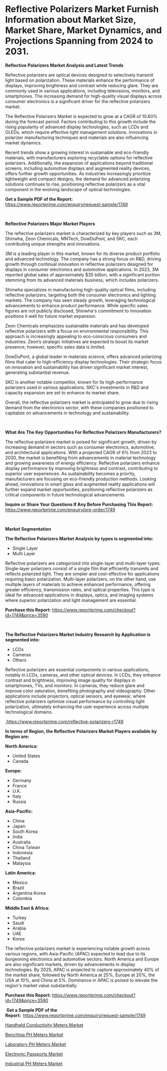 <p><h1>Reflective Polarizers Market Furnish Information about Market Size, Market Share, Market Dynamics, and Projections Spanning from 2024 to 2031.</h1></p><p><strong>Reflective Polarizers Market Analysis and Latest Trends</strong></p>
<p><p>Reflective polarizers are optical devices designed to selectively transmit light based on polarization. These materials enhance the performance of displays, improving brightness and contrast while reducing glare. They are commonly used in various applications, including televisions, monitors, and smartphones. The increasing demand for high-quality visual displays across consumer electronics is a significant driver for the reflective polarizers market.</p><p>The Reflective Polarizers Market is expected to grow at a CAGR of 10.60% during the forecast period. Factors contributing to this growth include the rising popularity of advanced display technologies, such as LCDs and OLEDs, which require effective light management solutions. Innovations in polarizer manufacturing techniques and materials are also influencing market dynamics. </p><p>Recent trends show a growing interest in sustainable and eco-friendly materials, with manufacturers exploring recyclable options for reflective polarizers. Additionally, the expansion of applications beyond traditional screens, including automotive displays and augmented reality devices, offers further growth opportunities. As industries increasingly prioritize lightweight and compact designs, the demand for advanced polarizing solutions continues to rise, positioning reflective polarizers as a vital component in the evolving landscape of optical technologies.</p></p>
<p><strong>Get a Sample PDF of the Report:&nbsp;</strong> <a href="https://www.reportprime.com/enquiry/request-sample/1749?utm_campaign=1876&utm_medium=2&utm_source=Github&utm_content=ia&utm_term=24122024&utm_id=reflective-polarizers">https://www.reportprime.com/enquiry/request-sample/1749</a></p>
<p>&nbsp;</p>
<p><strong>Reflective Polarizers Major Market Players</strong></p>
<p><p>The reflective polarizers market is characterized by key players such as 3M, Shinwha, Zeon Chemicals, MNTech, DowDuPont, and SKC, each contributing unique strengths and innovations.</p><p>3M is a leading player in this market, known for its diverse product portfolio and advanced technology. The company has a strong focus on R&D, driving growth through continual innovation in reflective polarizers designed for displays in consumer electronics and automotive applications. In 2023, 3M reported global sales of approximately $35 billion, with a significant portion stemming from its advanced materials business, which includes polarizers.</p><p>Shinwha specializes in manufacturing high-quality optical films, including reflective polarizers, targeting both the consumer electronics and lighting markets. The company has seen steady growth, leveraging technological advancements to enhance product performance. While specific sales figures are not publicly disclosed, Shinwha's commitment to innovation positions it well for future market expansion.</p><p>Zeon Chemicals emphasizes sustainable materials and has developed reflective polarizers with a focus on environmental responsibility. This approach is increasingly appealing to eco-conscious consumers and industries. Zeon’s strategic initiatives are expected to boost its market presence; however, specific sales data is limited.</p><p>DowDuPont, a global leader in materials science, offers advanced polarizing films that cater to high-efficiency display technologies. Their strategic focus on innovation and sustainability has driven significant market interest, generating substantial revenue.</p><p>SKC is another notable competitor, known for its high-performance polarizers used in various applications. SKC's investments in R&D and capacity expansion are set to enhance its market share.</p><p>Overall, the reflective polarizers market is anticipated to grow due to rising demand from the electronics sector, with these companies positioned to capitalize on advancements in technology and sustainability.</p></p>
<p>&nbsp;</p>
<p><strong>What Are The Key Opportunities For Reflective Polarizers Manufacturers?</strong></p>
<p><p>The reflective polarizers market is poised for significant growth, driven by increasing demand in sectors such as consumer electronics, automotive, and architectural applications. With a projected CAGR of 6% from 2023 to 2030, the market is benefiting from advancements in material technology and growing awareness of energy efficiency. Reflective polarizers enhance display performance by improving brightness and contrast, contributing to superior user experiences. As sustainability becomes a priority, manufacturers are focusing on eco-friendly production methods. Looking ahead, innovations in smart glass and augmented reality applications will further expand market opportunities, positioning reflective polarizers as critical components in future technological advancements.</p></p>
<p><strong>Inquire or Share Your Questions If Any Before Purchasing This Report:</strong> <a href="https://www.reportprime.com/enquiry/pre-order/1749?utm_campaign=1876&utm_medium=2&utm_source=Github&utm_content=ia&utm_term=24122024&utm_id=reflective-polarizers">https://www.reportprime.com/enquiry/pre-order/1749</a></p>
<p>&nbsp;</p>
<p><strong>Market Segmentation</strong></p>
<p><strong>The Reflective Polarizers Market Analysis by types is segmented into:</strong></p>
<p><ul><li>Single Layer</li><li>Multi Layer</li></ul></p>
<p><p>Reflective polarizers are categorized into single-layer and multi-layer types. Single-layer polarizers consist of a single film that efficiently transmits and reflects polarized light. They are simpler and cost-effective for applications requiring basic polarization. Multi-layer polarizers, on the other hand, use multiple layers of materials to achieve enhanced performance, offering greater efficiency, transmission rates, and optical properties. This type is ideal for advanced applications in displays, optics, and imaging systems where superior polarization and light management are essential.</p></p>
<p><strong>Purchase this Report:&nbsp;</strong><a href="https://www.reportprime.com/checkout?id=1749&price=3590&utm_campaign=1876&utm_medium=2&utm_source=Github&utm_content=ia&utm_term=24122024&utm_id=reflective-polarizers">https://www.reportprime.com/checkout?id=1749&price=3590</a></p>
<p>&nbsp;</p>
<p><strong>The Reflective Polarizers Market Industry Research by Application is segmented into:</strong></p>
<p><ul><li>LCDs</li><li>Cameras</li><li>Others</li></ul></p>
<p><p>Reflective polarizers are essential components in various applications, notably in LCDs, cameras, and other optical devices. In LCDs, they enhance contrast and brightness, improving image quality for displays in smartphones, TVs, and monitors. In cameras, they reduce glare and improve color saturation, benefiting photography and videography. Other applications include projectors, optical sensors, and eyewear, where reflective polarizers optimize visual performance by controlling light polarization, ultimately enhancing the user experience across multiple technological domains.</p></p>
<p><a href="https://www.reportprime.com/reflective-polarizers-r1749?utm_campaign=1876&utm_medium=2&utm_source=Github&utm_content=ia&utm_term=24122024&utm_id=reflective-polarizers">&nbsp;https://www.reportprime.com/reflective-polarizers-r1749</a></p>
<p><strong>In terms of Region, the Reflective Polarizers Market Players available by Region are:</strong></p>
<p>
    <p> <strong> North America: </strong>
        <ul>
            <li>United States</li>
            <li>Canada</li>
        </ul>
        </p> 
    <p> <strong> Europe: </strong>
        <ul>
            <li>Germany</li>
            <li>France</li>
            <li>U.K.</li>
            <li>Italy</li>
            <li>Russia</li>
        </ul>
        </p> 
    <p> <strong> Asia-Pacific: </strong>
        <ul>
            <li>China</li>
            <li>Japan</li>
            <li>South Korea</li>
            <li>India</li>
            <li>Australia</li>
            <li>China Taiwan</li>
            <li>Indonesia</li>
            <li>Thailand</li>
            <li>Malaysia</li>
        </ul>
        </p> 
    <p> <strong> Latin America: </strong>
        <ul>
            <li>Mexico</li>
            <li>Brazil</li>
            <li>Argentina Korea</li>
            <li>Colombia</li>
        </ul>
        </p> 
    <p> <strong> Middle East & Africa: </strong>
        <ul>
            <li>Turkey</li>
            <li>Saudi</li>
            <li>Arabia</li>
            <li>UAE</li>
            <li>Korea</li>
        </ul>
    </p>
    </p>
<p><p>The reflective polarizers market is experiencing notable growth across various regions, with Asia-Pacific (APAC) expected to lead due to its burgeoning electronics and automotive sectors. North America and Europe are also significant markets, driven by advancements in display technologies. By 2025, APAC is projected to capture approximately 40% of the market share, followed by North America at 25%, Europe at 20%, the USA at 10%, and China at 5%. Dominance in APAC is poised to elevate the region's market value substantially.</p></p>
<p><strong>Purchase this Report: </strong><a href="https://www.reportprime.com/checkout?id=1749&price=3590&utm_campaign=1876&utm_medium=2&utm_source=Github&utm_content=ia&utm_term=24122024&utm_id=reflective-polarizers">https://www.reportprime.com/checkout?id=1749&price=3590</a></p>
<p>&nbsp;<strong>Get a Sample PDF of the Report:&nbsp;&nbsp;</strong><a href="https://www.reportprime.com/enquiry/request-sample/1749?utm_campaign=1876&utm_medium=2&utm_source=Github&utm_content=ia&utm_term=24122024&utm_id=reflective-polarizers">https://www.reportprime.com/enquiry/request-sample/1749</a></p>
<p><strong></strong></p>
<p><p><a href="https://www.linkedin.com/pulse/empowering-stakeholders-insights-from-handheld-conductivity-xb3cf?utm_campaign=1876&utm_medium=2&utm_source=Github&utm_content=ia&utm_term=24122024&utm_id=reflective-polarizers">Handheld Conductivity Meters Market</a></p><p><a href="https://www.linkedin.com/pulse/comprehensive-benchtop-ph-meters-market-report-2024-2031-juuje?utm_campaign=1876&utm_medium=2&utm_source=Github&utm_content=ia&utm_term=24122024&utm_id=reflective-polarizers">Benchtop PH Meters Market</a></p><p><a href="https://www.linkedin.com/pulse/key-trends-fueling-laboratory-ph-meters-market-growth-from-mfvre?utm_campaign=1876&utm_medium=2&utm_source=Github&utm_content=ia&utm_term=24122024&utm_id=reflective-polarizers">Laboratory PH Meters Market</a></p><p><a href="https://github.com/mezokathleen834/Market-Research-Report-List-1/blob/main/electronic-passports-market.md?utm_campaign=1876&utm_medium=2&utm_source=Github&utm_content=ia&utm_term=24122024&utm_id=reflective-polarizers">Electronic Passports Market</a></p><p><a href="https://www.linkedin.com/pulse/industrial-ph-meters-market-insights-provide-historical-trends-lpnvf?utm_campaign=1876&utm_medium=2&utm_source=Github&utm_content=ia&utm_term=24122024&utm_id=reflective-polarizers">Industrial PH Meters Market</a></p></p>